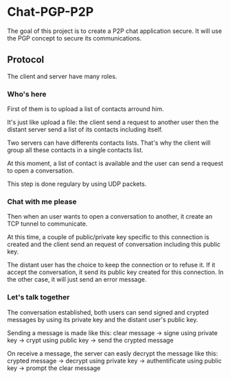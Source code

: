 # Chat-PGP-P2P
The goal of this project is to create a P2P chat application secure.
It will use the PGP concept to secure its communications.

## Protocol
The client and server have many roles.

### Who's here
First of them is to upload a list of contacts arround him.

It's just like upload a file: the client send a request to another user then the distant server send a list of its contacts including itself.

Two servers can have differents contacts lists. That's why the client will group all these contacts in a single contacts list.

At this moment, a list of contact is available and the user can send a request to open a conversation.

This step is done regulary by using UDP packets.

### Chat with me please
Then when an user wants to open a conversation to another, it create an TCP tunnel to communicate.

At this time, a couple of public/private key specific to this connection is created and the client send an request of conversation including this public key.

The distant user has the choice to keep the connection or to refuse it. If it accept the conversation, it send its public key created for this connection. In the other case, it will just send an error message.

### Let's talk together
The conversation established, both users can send signed and crypted messages by using its private key and the distant user's public key.

Sending a message is made like this:
  clear message -> signe using private key -> crypt using public key -> send the crypted message
  
On receive a message, the server can easly decrypt the message like this:
  crypted message -> decrypt using private key -> authentificate using public key -> prompt the clear message
